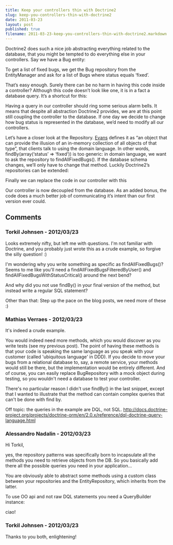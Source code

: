 ```yaml
---
title: Keep your controllers thin with Doctrine2
slug: keep-you-controllers-thin-with-doctrine2
date: 2011-03-23
layout: post
published: true
filename: 2011-03-23-keep-you-controllers-thin-with-doctrine2.markdown
---
```

<!-- *********************************************************************
**                                                                      **
** To add a comment, scroll to the bottom and use the comment template. **
** Then save the file and send me a pull request.                       **
**                                                                      **
***********************************************************************-->

Doctrine2 does such a nice job abstracting everything related to the database, that you might be tempted to do everything else in your controllers. Say we have a Bug entity:

<script src="https://gist.github.com/882898.js?file=thincontrollers1.php"></script>
 
To get a list of fixed bugs, we get the Bug repository from the EntityManager and ask for a list of Bugs where status equals ‘fixed’.

<script src="https://gist.github.com/882898.js?file=thincontrollers2.php"></script>

That’s easy enough. Surely there can be no harm in having this code inside a controller? Although this code doesn’t look like one, it is in a fact a database query. It’s a shortcut for this:

<script src="https://gist.github.com/882898.js?file=thincontrollers3.php"></script>
 
Having a query in our controller should ring some serious alarm bells. It means that despite all abstraction Doctrine2 provides, we are at this point still coupling the controller to the database. If one day we decide to change how bug status is represented in the database, we’d need to modify all our controllers.

Let’s have a closer look at the Repository. [Evans](http://domaindrivendesign.org/books/evans_2003) defines it as “an object that can provide the illusion of an in-memory collection of all objects of that type”, that clients talk to using the domain language. In other words, findBy(array(‘status’ => ‘fixed’)) is too generic: in domain language, we want to ask the repository to findAllFixedBugs(). If the database schema changes, we’ll only have to change that method.  Luckily Doctrine2’s repositories can be extended:

<script src="https://gist.github.com/882898.js?file=thincontrollers4.php"></script>

Finally we can replace the code in our controller with this

<script src="https://gist.github.com/882898.js?file=thincontrollers5.php"></script>

Our controller is now decoupled from the database. As an added bonus, the code does a much better job of communicating it’s intent than our first version ever could.


## Comments

### Torkil Johnsen - 2012/03/23
Looks extremely nifty, but left me with questions. I'm not familiar with Doctrine, and you probably just wrote this as a crude example, so forgive the silly question! :)

I'm wondering why you write something as specific as findAllFixedBugs()? Seems to me like you'll need a findAllFixedBugsFilteredByUser() and findAllFixedBugsWithStatusCritical() around the next bend?

And why did you not use findBy() in your final version of the method, but instead write a regular SQL statement?

Other than that: Step up the pace on the blog posts, we need more of these :)

### Mathias Verraes  - 2012/03/23
It's indeed a crude example.

You would indeed need more methods, which you would discover as you write tests (see my previous post). The point of having these methods is that your code is speaking the same language as you speak with your customer (called 'ubiquitous language' in DDD). If you decide to move your bugs from a relational database to, say, a remote service, your methods would still be there, but the implementation would be entirely different. And of course, you can easily replace BugRepository with a mock object during testing, so you wouldn't need a database to test your controller.

There's no particular reason I didn't use findBy() in the last snippet, except that I wanted to illustrate that the method can contain complex queries that can't be done with find by.

Off topic: the queries in the example are DQL, not SQL. http://docs.doctrine-project.org/projects/doctrine-orm/en/2.0.x/reference/dql-doctrine-query-language.html

### Alessandro Nadalin - 2012/03/23
Hi Torkil,

yes, the repository patterns was specifically born to incapsulate all the methods you need to retrieve objects from the DB.
So you basically add there all the possible queries you need in your application...

You are obviously able to abstract some methods using a custom class between your repositories and the EntityRepository, which inherits from the latter.

To use OO api and not raw DQL statements you need a QueryBuilder instance:
<script src="https://gist.github.com/883091.js?file=gistfile1.txt"></script>

ciao!

### Torkil Johnsen - 2012/03/23
Thanks to you both, enlightening!


<!-- To add a comment, copy this template:

### YOUR NAME - YYY/MM/DD
YOUR COMMENT TEXT HERE....

-->